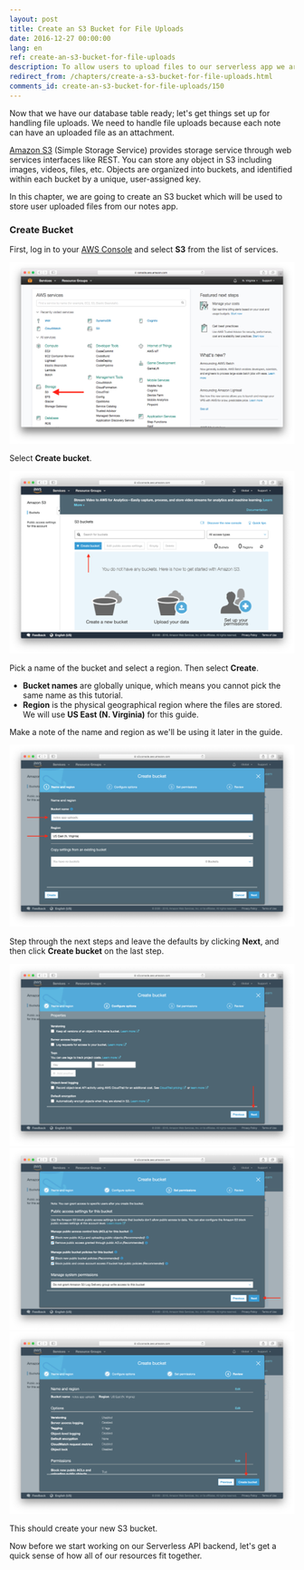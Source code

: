 ```yaml
---
layout: post
title: Create an S3 Bucket for File Uploads
date: 2016-12-27 00:00:00
lang: en 
ref: create-an-s3-bucket-for-file-uploads
description: To allow users to upload files to our serverless app we are going to use Amazon S3 (Simple Storage Service). S3 allows you to store files and organize them into buckets.
redirect_from: /chapters/create-a-s3-bucket-for-file-uploads.html
comments_id: create-an-s3-bucket-for-file-uploads/150
---
```


Now that we have our database table ready; let's get things set up for handling file uploads. We need to handle file uploads because each note can have an uploaded file as an attachment.

[Amazon S3](https://aws.amazon.com/s3/) (Simple Storage Service) provides storage service through web services interfaces like REST. You can store any object in S3 including images, videos, files, etc. Objects are organized into buckets, and identified within each bucket by a unique, user-assigned key.

In this chapter, we are going to create an S3 bucket which will be used to store user uploaded files from our notes app.

### Create Bucket

First, log in to your [AWS Console](https://console.aws.amazon.com) and select **S3** from the list of services.

![Select S3 Service screenshot](/assets/s3/select-s3-service.png)

Select **Create bucket**.

![Select Create Bucket screenshot](/assets/s3/select-create-bucket.png)

Pick a name of the bucket and select a region. Then select **Create**.

- **Bucket names** are globally unique, which means you cannot pick the same name as this tutorial.
- **Region** is the physical geographical region where the files are stored. We will use **US East (N. Virginia)** for this guide.

Make a note of the name and region as we'll be using it later in the guide.

![Enter S3 Bucket Info screenshot](/assets/s3/enter-s3-bucket-info.png)

Step through the next steps and leave the defaults by clicking **Next**, and then click **Create bucket** on the last step.

![Set S3 Bucket Properties screenshot](/assets/s3/set-s3-bucket-properties.png)
![Set S3 Bucket Permissions screenshot](/assets/s3/set-s3-bucket-permissions.png)
![Review S3 Bucket screenshot](/assets/s3/review-s3-bucket.png)

This should create your new S3 bucket.

Now before we start working on our Serverless API backend, let's get a quick sense of how all of our resources fit together.
